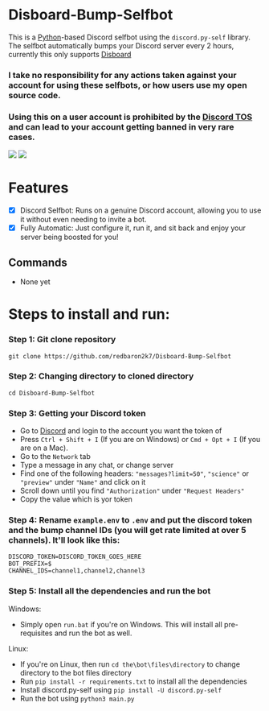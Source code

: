 # Disboard-Bump-Selfbot

This is a [Python](https://www.python.org)-based Discord selfbot using the `discord.py-self` library. The selfbot automatically bumps your Discord server every 2 hours, currently this only supports [Disboard](https://disboard.org)

### <strong> I take no responsibility for any actions taken against your account for using these selfbots, or how users use my open source code.</strong>

### <strong>Using this on a user account is prohibited by the [Discord TOS](https://discord.com/terms) and can lead to your account getting banned in very rare cases.</strong>

<p float="left">
  <img style="vertical-align: top;" src="https://discord.c99.nl/widget/theme-4/1121106153682784321.png"/>
  <img src="https://lanyard.cnrad.dev/api/1121106153682784321?theme=dark&bg=171515&borderRadius=5px&animated=true&idleMessage=16%20year%20old%20solo%20dev" al/> 
</p>

# Features

- [x] Discord Selfbot: Runs on a genuine Discord account, allowing you to use it without even needing to invite a bot.
- [x] Fully Automatic: Just configure it, run it, and sit back and enjoy your server being boosted for you!

## Commands

- None yet

# Steps to install and run:

### Step 1: Git clone repository

```
git clone https://github.com/redbaron2k7/Disboard-Bump-Selfbot
```

### Step 2: Changing directory to cloned directory

```
cd Disboard-Bump-Selfbot
```

### Step 3: Getting your Discord token

- Go to [Discord](https://canary.discord.com) and login to the account you want the token of
- Press `Ctrl + Shift + I` (If you are on Windows) or `Cmd + Opt + I` (If you are on a Mac).
- Go to the `Network` tab
- Type a message in any chat, or change server
- Find one of the following headers: `"messages?limit=50"`, `"science"` or `"preview"` under `"Name"` and click on it
- Scroll down until you find `"Authorization"` under `"Request Headers"`
- Copy the value which is yor token

### Step 4: Rename `example.env` to `.env` and put the discord token and the bump channel IDs (you will get rate limited at over 5 channels). It'll look like this:

```
DISCORD_TOKEN=DISCORD_TOKEN_GOES_HERE
BOT_PREFIX=$
CHANNEL_IDS=channel1,channel2,channel3
```

### Step 5: Install all the dependencies and run the bot

Windows:

- Simply open `run.bat` if you're on Windows. This will install all pre-requisites and run the bot as well.

Linux:

- If you're on Linux, then run `cd the\bot\files\directory` to change directory to the bot files directory
- Run `pip install -r requirements.txt` to install all the dependencies
- Install discord.py-self using `pip install -U discord.py-self`
- Run the bot using `python3 main.py`